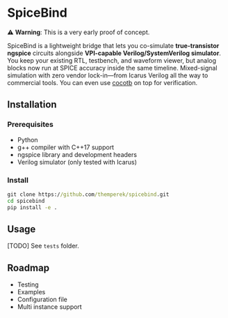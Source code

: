 # SpiceBind

⚠️ **Warning**: This is a very early proof of concept.

SpiceBind is a lightweight bridge that lets you co-simulate **true-transistor ngspice** circuits alongside **VPI-capable Verilog/SystemVerilog simulator**. You keep your existing RTL, testbench, and waveform viewer, but analog blocks now run at SPICE accuracy inside the same timeline. Mixed-signal simulation with zero vendor lock-in—from Icarus Verilog all the way to commercial tools. You can even use [cocotb](https://www.cocotb.org/) on top for verification.

## Installation

### Prerequisites

- Python
- g++ compiler with C++17 support
- ngspice library and development headers
- Verilog simulator (only tested with Icarus)

### Install

```cmd
git clone https://github.com/themperek/spicebind.git
cd spicebind
pip install -e .
```

## Usage

[TODO] See `tests` folder.

## Roadmap

- Testing 
- Examples
- Configuration file
- Multi instance support
